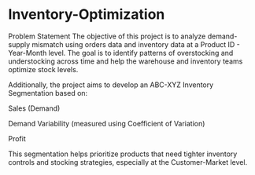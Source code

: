 # Inventory-Optimization

Problem Statement
The objective of this project is to analyze demand-supply mismatch using orders data and inventory data at a Product ID - Year-Month level. The goal is to identify patterns of overstocking and understocking across time and help the warehouse and inventory teams optimize stock levels.

Additionally, the project aims to develop an ABC-XYZ Inventory Segmentation based on:

Sales (Demand)

Demand Variability (measured using Coefficient of Variation)

Profit

This segmentation helps prioritize products that need tighter inventory controls and stocking strategies, especially at the Customer-Market level.

